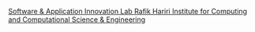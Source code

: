 [Software & Application Innovation Lab   Rafik Hariri Institute for Computing and Computational Science & Engineering](https://qi.tc/qi/115728)